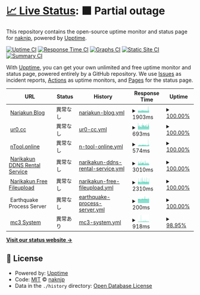 # [📈 Live Status](https://status.nakn.jp): <!--live status--> **🟧 Partial outage**

This repository contains the open-source uptime monitor and status page for [naknjp](https://status.nakn.jp), powered by [Upptime](https://github.com/upptime/upptime).

[![Uptime CI](https://github.com/naknjp/status-page/workflows/Uptime%20CI/badge.svg)](https://github.com/naknjp/status-page/actions?query=workflow%3A%22Uptime+CI%22)
[![Response Time CI](https://github.com/naknjp/status-page/workflows/Response%20Time%20CI/badge.svg)](https://github.com/naknjp/status-page/actions?query=workflow%3A%22Response+Time+CI%22)
[![Graphs CI](https://github.com/naknjp/status-page/workflows/Graphs%20CI/badge.svg)](https://github.com/naknjp/status-page/actions?query=workflow%3A%22Graphs+CI%22)
[![Static Site CI](https://github.com/naknjp/status-page/workflows/Static%20Site%20CI/badge.svg)](https://github.com/naknjp/status-page/actions?query=workflow%3A%22Static+Site+CI%22)
[![Summary CI](https://github.com/naknjp/status-page/workflows/Summary%20CI/badge.svg)](https://github.com/naknjp/status-page/actions?query=workflow%3A%22Summary+CI%22)

With [Upptime](https://upptime.js.org), you can get your own unlimited and free uptime monitor and status page, powered entirely by a GitHub repository. We use [Issues](https://github.com/naknjp/status-page/issues) as incident reports, [Actions](https://github.com/naknjp/status-page/actions) as uptime monitors, and [Pages](https://status.nakn.jp) for the status page.

<!--start: status pages-->
<!-- This summary is generated by Upptime (https://github.com/upptime/upptime) -->
<!-- Do not edit this manually, your changes will be overwritten -->
<!-- prettier-ignore -->
| URL | Status | History | Response Time | Uptime |
| --- | ------ | ------- | ------------- | ------ |
| <img alt="" src="https://icons.duckduckgo.com/ip3/narikakun.net.ico" height="13"> [Nariakun Blog](https://narikakun.net) | 異常なし | [nariakun-blog.yml](https://github.com/Narikakun-Network/status-page/commits/HEAD/history/nariakun-blog.yml) | <details><summary><img alt="Response time graph" src="./graphs/nariakun-blog/response-time-week.png" height="20"> 1903ms</summary><br><a href="https://status.nakn.jp/history/nariakun-blog"><img alt="Response time 1883" src="https://img.shields.io/endpoint?url=https%3A%2F%2Fraw.githubusercontent.com%2FNarikakun-Network%2Fstatus-page%2FHEAD%2Fapi%2Fnariakun-blog%2Fresponse-time.json"></a><br><a href="https://status.nakn.jp/history/nariakun-blog"><img alt="24-hour response time 1776" src="https://img.shields.io/endpoint?url=https%3A%2F%2Fraw.githubusercontent.com%2FNarikakun-Network%2Fstatus-page%2FHEAD%2Fapi%2Fnariakun-blog%2Fresponse-time-day.json"></a><br><a href="https://status.nakn.jp/history/nariakun-blog"><img alt="7-day response time 1903" src="https://img.shields.io/endpoint?url=https%3A%2F%2Fraw.githubusercontent.com%2FNarikakun-Network%2Fstatus-page%2FHEAD%2Fapi%2Fnariakun-blog%2Fresponse-time-week.json"></a><br><a href="https://status.nakn.jp/history/nariakun-blog"><img alt="30-day response time 1855" src="https://img.shields.io/endpoint?url=https%3A%2F%2Fraw.githubusercontent.com%2FNarikakun-Network%2Fstatus-page%2FHEAD%2Fapi%2Fnariakun-blog%2Fresponse-time-month.json"></a><br><a href="https://status.nakn.jp/history/nariakun-blog"><img alt="1-year response time 1883" src="https://img.shields.io/endpoint?url=https%3A%2F%2Fraw.githubusercontent.com%2FNarikakun-Network%2Fstatus-page%2FHEAD%2Fapi%2Fnariakun-blog%2Fresponse-time-year.json"></a></details> | <details><summary><a href="https://status.nakn.jp/history/nariakun-blog">100.00%</a></summary><a href="https://status.nakn.jp/history/nariakun-blog"><img alt="All-time uptime 100.00%" src="https://img.shields.io/endpoint?url=https%3A%2F%2Fraw.githubusercontent.com%2FNarikakun-Network%2Fstatus-page%2FHEAD%2Fapi%2Fnariakun-blog%2Fuptime.json"></a><br><a href="https://status.nakn.jp/history/nariakun-blog"><img alt="24-hour uptime 100.00%" src="https://img.shields.io/endpoint?url=https%3A%2F%2Fraw.githubusercontent.com%2FNarikakun-Network%2Fstatus-page%2FHEAD%2Fapi%2Fnariakun-blog%2Fuptime-day.json"></a><br><a href="https://status.nakn.jp/history/nariakun-blog"><img alt="7-day uptime 100.00%" src="https://img.shields.io/endpoint?url=https%3A%2F%2Fraw.githubusercontent.com%2FNarikakun-Network%2Fstatus-page%2FHEAD%2Fapi%2Fnariakun-blog%2Fuptime-week.json"></a><br><a href="https://status.nakn.jp/history/nariakun-blog"><img alt="30-day uptime 100.00%" src="https://img.shields.io/endpoint?url=https%3A%2F%2Fraw.githubusercontent.com%2FNarikakun-Network%2Fstatus-page%2FHEAD%2Fapi%2Fnariakun-blog%2Fuptime-month.json"></a><br><a href="https://status.nakn.jp/history/nariakun-blog"><img alt="1-year uptime 100.00%" src="https://img.shields.io/endpoint?url=https%3A%2F%2Fraw.githubusercontent.com%2FNarikakun-Network%2Fstatus-page%2FHEAD%2Fapi%2Fnariakun-blog%2Fuptime-year.json"></a></details>
| <img alt="" src="https://icons.duckduckgo.com/ip3/ur0.cc.ico" height="13"> [ur0.cc](https://ur0.cc) | 異常なし | [ur0-cc.yml](https://github.com/Narikakun-Network/status-page/commits/HEAD/history/ur0-cc.yml) | <details><summary><img alt="Response time graph" src="./graphs/ur0-cc/response-time-week.png" height="20"> 693ms</summary><br><a href="https://status.nakn.jp/history/ur0-cc"><img alt="Response time 758" src="https://img.shields.io/endpoint?url=https%3A%2F%2Fraw.githubusercontent.com%2FNarikakun-Network%2Fstatus-page%2FHEAD%2Fapi%2Fur0-cc%2Fresponse-time.json"></a><br><a href="https://status.nakn.jp/history/ur0-cc"><img alt="24-hour response time 632" src="https://img.shields.io/endpoint?url=https%3A%2F%2Fraw.githubusercontent.com%2FNarikakun-Network%2Fstatus-page%2FHEAD%2Fapi%2Fur0-cc%2Fresponse-time-day.json"></a><br><a href="https://status.nakn.jp/history/ur0-cc"><img alt="7-day response time 693" src="https://img.shields.io/endpoint?url=https%3A%2F%2Fraw.githubusercontent.com%2FNarikakun-Network%2Fstatus-page%2FHEAD%2Fapi%2Fur0-cc%2Fresponse-time-week.json"></a><br><a href="https://status.nakn.jp/history/ur0-cc"><img alt="30-day response time 738" src="https://img.shields.io/endpoint?url=https%3A%2F%2Fraw.githubusercontent.com%2FNarikakun-Network%2Fstatus-page%2FHEAD%2Fapi%2Fur0-cc%2Fresponse-time-month.json"></a><br><a href="https://status.nakn.jp/history/ur0-cc"><img alt="1-year response time 758" src="https://img.shields.io/endpoint?url=https%3A%2F%2Fraw.githubusercontent.com%2FNarikakun-Network%2Fstatus-page%2FHEAD%2Fapi%2Fur0-cc%2Fresponse-time-year.json"></a></details> | <details><summary><a href="https://status.nakn.jp/history/ur0-cc">100.00%</a></summary><a href="https://status.nakn.jp/history/ur0-cc"><img alt="All-time uptime 100.00%" src="https://img.shields.io/endpoint?url=https%3A%2F%2Fraw.githubusercontent.com%2FNarikakun-Network%2Fstatus-page%2FHEAD%2Fapi%2Fur0-cc%2Fuptime.json"></a><br><a href="https://status.nakn.jp/history/ur0-cc"><img alt="24-hour uptime 100.00%" src="https://img.shields.io/endpoint?url=https%3A%2F%2Fraw.githubusercontent.com%2FNarikakun-Network%2Fstatus-page%2FHEAD%2Fapi%2Fur0-cc%2Fuptime-day.json"></a><br><a href="https://status.nakn.jp/history/ur0-cc"><img alt="7-day uptime 100.00%" src="https://img.shields.io/endpoint?url=https%3A%2F%2Fraw.githubusercontent.com%2FNarikakun-Network%2Fstatus-page%2FHEAD%2Fapi%2Fur0-cc%2Fuptime-week.json"></a><br><a href="https://status.nakn.jp/history/ur0-cc"><img alt="30-day uptime 100.00%" src="https://img.shields.io/endpoint?url=https%3A%2F%2Fraw.githubusercontent.com%2FNarikakun-Network%2Fstatus-page%2FHEAD%2Fapi%2Fur0-cc%2Fuptime-month.json"></a><br><a href="https://status.nakn.jp/history/ur0-cc"><img alt="1-year uptime 100.00%" src="https://img.shields.io/endpoint?url=https%3A%2F%2Fraw.githubusercontent.com%2FNarikakun-Network%2Fstatus-page%2FHEAD%2Fapi%2Fur0-cc%2Fuptime-year.json"></a></details>
| <img alt="" src="https://icons.duckduckgo.com/ip3/ntool.online.ico" height="13"> [nTool.online](https://ntool.online) | 異常なし | [n-tool-online.yml](https://github.com/Narikakun-Network/status-page/commits/HEAD/history/n-tool-online.yml) | <details><summary><img alt="Response time graph" src="./graphs/n-tool-online/response-time-week.png" height="20"> 574ms</summary><br><a href="https://status.nakn.jp/history/n-tool-online"><img alt="Response time 617" src="https://img.shields.io/endpoint?url=https%3A%2F%2Fraw.githubusercontent.com%2FNarikakun-Network%2Fstatus-page%2FHEAD%2Fapi%2Fn-tool-online%2Fresponse-time.json"></a><br><a href="https://status.nakn.jp/history/n-tool-online"><img alt="24-hour response time 461" src="https://img.shields.io/endpoint?url=https%3A%2F%2Fraw.githubusercontent.com%2FNarikakun-Network%2Fstatus-page%2FHEAD%2Fapi%2Fn-tool-online%2Fresponse-time-day.json"></a><br><a href="https://status.nakn.jp/history/n-tool-online"><img alt="7-day response time 574" src="https://img.shields.io/endpoint?url=https%3A%2F%2Fraw.githubusercontent.com%2FNarikakun-Network%2Fstatus-page%2FHEAD%2Fapi%2Fn-tool-online%2Fresponse-time-week.json"></a><br><a href="https://status.nakn.jp/history/n-tool-online"><img alt="30-day response time 584" src="https://img.shields.io/endpoint?url=https%3A%2F%2Fraw.githubusercontent.com%2FNarikakun-Network%2Fstatus-page%2FHEAD%2Fapi%2Fn-tool-online%2Fresponse-time-month.json"></a><br><a href="https://status.nakn.jp/history/n-tool-online"><img alt="1-year response time 617" src="https://img.shields.io/endpoint?url=https%3A%2F%2Fraw.githubusercontent.com%2FNarikakun-Network%2Fstatus-page%2FHEAD%2Fapi%2Fn-tool-online%2Fresponse-time-year.json"></a></details> | <details><summary><a href="https://status.nakn.jp/history/n-tool-online">100.00%</a></summary><a href="https://status.nakn.jp/history/n-tool-online"><img alt="All-time uptime 100.00%" src="https://img.shields.io/endpoint?url=https%3A%2F%2Fraw.githubusercontent.com%2FNarikakun-Network%2Fstatus-page%2FHEAD%2Fapi%2Fn-tool-online%2Fuptime.json"></a><br><a href="https://status.nakn.jp/history/n-tool-online"><img alt="24-hour uptime 100.00%" src="https://img.shields.io/endpoint?url=https%3A%2F%2Fraw.githubusercontent.com%2FNarikakun-Network%2Fstatus-page%2FHEAD%2Fapi%2Fn-tool-online%2Fuptime-day.json"></a><br><a href="https://status.nakn.jp/history/n-tool-online"><img alt="7-day uptime 100.00%" src="https://img.shields.io/endpoint?url=https%3A%2F%2Fraw.githubusercontent.com%2FNarikakun-Network%2Fstatus-page%2FHEAD%2Fapi%2Fn-tool-online%2Fuptime-week.json"></a><br><a href="https://status.nakn.jp/history/n-tool-online"><img alt="30-day uptime 100.00%" src="https://img.shields.io/endpoint?url=https%3A%2F%2Fraw.githubusercontent.com%2FNarikakun-Network%2Fstatus-page%2FHEAD%2Fapi%2Fn-tool-online%2Fuptime-month.json"></a><br><a href="https://status.nakn.jp/history/n-tool-online"><img alt="1-year uptime 100.00%" src="https://img.shields.io/endpoint?url=https%3A%2F%2Fraw.githubusercontent.com%2FNarikakun-Network%2Fstatus-page%2FHEAD%2Fapi%2Fn-tool-online%2Fuptime-year.json"></a></details>
| <img alt="" src="https://icons.duckduckgo.com/ip3/narikakun.ndns.xyz.ico" height="13"> [Narikakun DDNS Rental Service](https://narikakun.ndns.xyz/wordpress/) | 異常なし | [narikakun-ddns-rental-service.yml](https://github.com/Narikakun-Network/status-page/commits/HEAD/history/narikakun-ddns-rental-service.yml) | <details><summary><img alt="Response time graph" src="./graphs/narikakun-ddns-rental-service/response-time-week.png" height="20"> 3010ms</summary><br><a href="https://status.nakn.jp/history/narikakun-ddns-rental-service"><img alt="Response time 2490" src="https://img.shields.io/endpoint?url=https%3A%2F%2Fraw.githubusercontent.com%2FNarikakun-Network%2Fstatus-page%2FHEAD%2Fapi%2Fnarikakun-ddns-rental-service%2Fresponse-time.json"></a><br><a href="https://status.nakn.jp/history/narikakun-ddns-rental-service"><img alt="24-hour response time 2427" src="https://img.shields.io/endpoint?url=https%3A%2F%2Fraw.githubusercontent.com%2FNarikakun-Network%2Fstatus-page%2FHEAD%2Fapi%2Fnarikakun-ddns-rental-service%2Fresponse-time-day.json"></a><br><a href="https://status.nakn.jp/history/narikakun-ddns-rental-service"><img alt="7-day response time 3010" src="https://img.shields.io/endpoint?url=https%3A%2F%2Fraw.githubusercontent.com%2FNarikakun-Network%2Fstatus-page%2FHEAD%2Fapi%2Fnarikakun-ddns-rental-service%2Fresponse-time-week.json"></a><br><a href="https://status.nakn.jp/history/narikakun-ddns-rental-service"><img alt="30-day response time 2619" src="https://img.shields.io/endpoint?url=https%3A%2F%2Fraw.githubusercontent.com%2FNarikakun-Network%2Fstatus-page%2FHEAD%2Fapi%2Fnarikakun-ddns-rental-service%2Fresponse-time-month.json"></a><br><a href="https://status.nakn.jp/history/narikakun-ddns-rental-service"><img alt="1-year response time 2490" src="https://img.shields.io/endpoint?url=https%3A%2F%2Fraw.githubusercontent.com%2FNarikakun-Network%2Fstatus-page%2FHEAD%2Fapi%2Fnarikakun-ddns-rental-service%2Fresponse-time-year.json"></a></details> | <details><summary><a href="https://status.nakn.jp/history/narikakun-ddns-rental-service">100.00%</a></summary><a href="https://status.nakn.jp/history/narikakun-ddns-rental-service"><img alt="All-time uptime 100.00%" src="https://img.shields.io/endpoint?url=https%3A%2F%2Fraw.githubusercontent.com%2FNarikakun-Network%2Fstatus-page%2FHEAD%2Fapi%2Fnarikakun-ddns-rental-service%2Fuptime.json"></a><br><a href="https://status.nakn.jp/history/narikakun-ddns-rental-service"><img alt="24-hour uptime 100.00%" src="https://img.shields.io/endpoint?url=https%3A%2F%2Fraw.githubusercontent.com%2FNarikakun-Network%2Fstatus-page%2FHEAD%2Fapi%2Fnarikakun-ddns-rental-service%2Fuptime-day.json"></a><br><a href="https://status.nakn.jp/history/narikakun-ddns-rental-service"><img alt="7-day uptime 100.00%" src="https://img.shields.io/endpoint?url=https%3A%2F%2Fraw.githubusercontent.com%2FNarikakun-Network%2Fstatus-page%2FHEAD%2Fapi%2Fnarikakun-ddns-rental-service%2Fuptime-week.json"></a><br><a href="https://status.nakn.jp/history/narikakun-ddns-rental-service"><img alt="30-day uptime 100.00%" src="https://img.shields.io/endpoint?url=https%3A%2F%2Fraw.githubusercontent.com%2FNarikakun-Network%2Fstatus-page%2FHEAD%2Fapi%2Fnarikakun-ddns-rental-service%2Fuptime-month.json"></a><br><a href="https://status.nakn.jp/history/narikakun-ddns-rental-service"><img alt="1-year uptime 100.00%" src="https://img.shields.io/endpoint?url=https%3A%2F%2Fraw.githubusercontent.com%2FNarikakun-Network%2Fstatus-page%2FHEAD%2Fapi%2Fnarikakun-ddns-rental-service%2Fuptime-year.json"></a></details>
| <img alt="" src="https://icons.duckduckgo.com/ip3/pfile.narikakun.net.ico" height="13"> [Narikakun Free Fileupload](https://pfile.narikakun.net/i/us0akk055bpywvwv9wnpw6ov) | 異常なし | [narikakun-free-fileupload.yml](https://github.com/Narikakun-Network/status-page/commits/HEAD/history/narikakun-free-fileupload.yml) | <details><summary><img alt="Response time graph" src="./graphs/narikakun-free-fileupload/response-time-week.png" height="20"> 2310ms</summary><br><a href="https://status.nakn.jp/history/narikakun-free-fileupload"><img alt="Response time 2189" src="https://img.shields.io/endpoint?url=https%3A%2F%2Fraw.githubusercontent.com%2FNarikakun-Network%2Fstatus-page%2FHEAD%2Fapi%2Fnarikakun-free-fileupload%2Fresponse-time.json"></a><br><a href="https://status.nakn.jp/history/narikakun-free-fileupload"><img alt="24-hour response time 2621" src="https://img.shields.io/endpoint?url=https%3A%2F%2Fraw.githubusercontent.com%2FNarikakun-Network%2Fstatus-page%2FHEAD%2Fapi%2Fnarikakun-free-fileupload%2Fresponse-time-day.json"></a><br><a href="https://status.nakn.jp/history/narikakun-free-fileupload"><img alt="7-day response time 2310" src="https://img.shields.io/endpoint?url=https%3A%2F%2Fraw.githubusercontent.com%2FNarikakun-Network%2Fstatus-page%2FHEAD%2Fapi%2Fnarikakun-free-fileupload%2Fresponse-time-week.json"></a><br><a href="https://status.nakn.jp/history/narikakun-free-fileupload"><img alt="30-day response time 2202" src="https://img.shields.io/endpoint?url=https%3A%2F%2Fraw.githubusercontent.com%2FNarikakun-Network%2Fstatus-page%2FHEAD%2Fapi%2Fnarikakun-free-fileupload%2Fresponse-time-month.json"></a><br><a href="https://status.nakn.jp/history/narikakun-free-fileupload"><img alt="1-year response time 2189" src="https://img.shields.io/endpoint?url=https%3A%2F%2Fraw.githubusercontent.com%2FNarikakun-Network%2Fstatus-page%2FHEAD%2Fapi%2Fnarikakun-free-fileupload%2Fresponse-time-year.json"></a></details> | <details><summary><a href="https://status.nakn.jp/history/narikakun-free-fileupload">100.00%</a></summary><a href="https://status.nakn.jp/history/narikakun-free-fileupload"><img alt="All-time uptime 100.00%" src="https://img.shields.io/endpoint?url=https%3A%2F%2Fraw.githubusercontent.com%2FNarikakun-Network%2Fstatus-page%2FHEAD%2Fapi%2Fnarikakun-free-fileupload%2Fuptime.json"></a><br><a href="https://status.nakn.jp/history/narikakun-free-fileupload"><img alt="24-hour uptime 100.00%" src="https://img.shields.io/endpoint?url=https%3A%2F%2Fraw.githubusercontent.com%2FNarikakun-Network%2Fstatus-page%2FHEAD%2Fapi%2Fnarikakun-free-fileupload%2Fuptime-day.json"></a><br><a href="https://status.nakn.jp/history/narikakun-free-fileupload"><img alt="7-day uptime 100.00%" src="https://img.shields.io/endpoint?url=https%3A%2F%2Fraw.githubusercontent.com%2FNarikakun-Network%2Fstatus-page%2FHEAD%2Fapi%2Fnarikakun-free-fileupload%2Fuptime-week.json"></a><br><a href="https://status.nakn.jp/history/narikakun-free-fileupload"><img alt="30-day uptime 100.00%" src="https://img.shields.io/endpoint?url=https%3A%2F%2Fraw.githubusercontent.com%2FNarikakun-Network%2Fstatus-page%2FHEAD%2Fapi%2Fnarikakun-free-fileupload%2Fuptime-month.json"></a><br><a href="https://status.nakn.jp/history/narikakun-free-fileupload"><img alt="1-year uptime 100.00%" src="https://img.shields.io/endpoint?url=https%3A%2F%2Fraw.githubusercontent.com%2FNarikakun-Network%2Fstatus-page%2FHEAD%2Fapi%2Fnarikakun-free-fileupload%2Fuptime-year.json"></a></details>
| <img alt="" src="https://icons.duckduckgo.com/ip3/null.ico" height="13"> Earthquake Process Server | 異常なし | [earthquake-process-server.yml](https://github.com/Narikakun-Network/status-page/commits/HEAD/history/earthquake-process-server.yml) | <details><summary><img alt="Response time graph" src="./graphs/earthquake-process-server/response-time-week.png" height="20"> 200ms</summary><br><a href="https://status.nakn.jp/history/earthquake-process-server"><img alt="Response time 195" src="https://img.shields.io/endpoint?url=https%3A%2F%2Fraw.githubusercontent.com%2FNarikakun-Network%2Fstatus-page%2FHEAD%2Fapi%2Fearthquake-process-server%2Fresponse-time.json"></a><br><a href="https://status.nakn.jp/history/earthquake-process-server"><img alt="24-hour response time 191" src="https://img.shields.io/endpoint?url=https%3A%2F%2Fraw.githubusercontent.com%2FNarikakun-Network%2Fstatus-page%2FHEAD%2Fapi%2Fearthquake-process-server%2Fresponse-time-day.json"></a><br><a href="https://status.nakn.jp/history/earthquake-process-server"><img alt="7-day response time 200" src="https://img.shields.io/endpoint?url=https%3A%2F%2Fraw.githubusercontent.com%2FNarikakun-Network%2Fstatus-page%2FHEAD%2Fapi%2Fearthquake-process-server%2Fresponse-time-week.json"></a><br><a href="https://status.nakn.jp/history/earthquake-process-server"><img alt="30-day response time 196" src="https://img.shields.io/endpoint?url=https%3A%2F%2Fraw.githubusercontent.com%2FNarikakun-Network%2Fstatus-page%2FHEAD%2Fapi%2Fearthquake-process-server%2Fresponse-time-month.json"></a><br><a href="https://status.nakn.jp/history/earthquake-process-server"><img alt="1-year response time 195" src="https://img.shields.io/endpoint?url=https%3A%2F%2Fraw.githubusercontent.com%2FNarikakun-Network%2Fstatus-page%2FHEAD%2Fapi%2Fearthquake-process-server%2Fresponse-time-year.json"></a></details> | <details><summary><a href="https://status.nakn.jp/history/earthquake-process-server">100.00%</a></summary><a href="https://status.nakn.jp/history/earthquake-process-server"><img alt="All-time uptime 100.00%" src="https://img.shields.io/endpoint?url=https%3A%2F%2Fraw.githubusercontent.com%2FNarikakun-Network%2Fstatus-page%2FHEAD%2Fapi%2Fearthquake-process-server%2Fuptime.json"></a><br><a href="https://status.nakn.jp/history/earthquake-process-server"><img alt="24-hour uptime 100.00%" src="https://img.shields.io/endpoint?url=https%3A%2F%2Fraw.githubusercontent.com%2FNarikakun-Network%2Fstatus-page%2FHEAD%2Fapi%2Fearthquake-process-server%2Fuptime-day.json"></a><br><a href="https://status.nakn.jp/history/earthquake-process-server"><img alt="7-day uptime 100.00%" src="https://img.shields.io/endpoint?url=https%3A%2F%2Fraw.githubusercontent.com%2FNarikakun-Network%2Fstatus-page%2FHEAD%2Fapi%2Fearthquake-process-server%2Fuptime-week.json"></a><br><a href="https://status.nakn.jp/history/earthquake-process-server"><img alt="30-day uptime 100.00%" src="https://img.shields.io/endpoint?url=https%3A%2F%2Fraw.githubusercontent.com%2FNarikakun-Network%2Fstatus-page%2FHEAD%2Fapi%2Fearthquake-process-server%2Fuptime-month.json"></a><br><a href="https://status.nakn.jp/history/earthquake-process-server"><img alt="1-year uptime 100.00%" src="https://img.shields.io/endpoint?url=https%3A%2F%2Fraw.githubusercontent.com%2FNarikakun-Network%2Fstatus-page%2FHEAD%2Fapi%2Fearthquake-process-server%2Fuptime-year.json"></a></details>
| <img alt="" src="https://icons.duckduckgo.com/ip3/mc3.nakn.jp.ico" height="13"> [mc3 System](https://mc3.nakn.jp) | 異常あり | [mc3-system.yml](https://github.com/Narikakun-Network/status-page/commits/HEAD/history/mc3-system.yml) | <details><summary><img alt="Response time graph" src="./graphs/mc3-system/response-time-week.png" height="20"> 918ms</summary><br><a href="https://status.nakn.jp/history/mc3-system"><img alt="Response time 811" src="https://img.shields.io/endpoint?url=https%3A%2F%2Fraw.githubusercontent.com%2FNarikakun-Network%2Fstatus-page%2FHEAD%2Fapi%2Fmc3-system%2Fresponse-time.json"></a><br><a href="https://status.nakn.jp/history/mc3-system"><img alt="24-hour response time 826" src="https://img.shields.io/endpoint?url=https%3A%2F%2Fraw.githubusercontent.com%2FNarikakun-Network%2Fstatus-page%2FHEAD%2Fapi%2Fmc3-system%2Fresponse-time-day.json"></a><br><a href="https://status.nakn.jp/history/mc3-system"><img alt="7-day response time 918" src="https://img.shields.io/endpoint?url=https%3A%2F%2Fraw.githubusercontent.com%2FNarikakun-Network%2Fstatus-page%2FHEAD%2Fapi%2Fmc3-system%2Fresponse-time-week.json"></a><br><a href="https://status.nakn.jp/history/mc3-system"><img alt="30-day response time 825" src="https://img.shields.io/endpoint?url=https%3A%2F%2Fraw.githubusercontent.com%2FNarikakun-Network%2Fstatus-page%2FHEAD%2Fapi%2Fmc3-system%2Fresponse-time-month.json"></a><br><a href="https://status.nakn.jp/history/mc3-system"><img alt="1-year response time 811" src="https://img.shields.io/endpoint?url=https%3A%2F%2Fraw.githubusercontent.com%2FNarikakun-Network%2Fstatus-page%2FHEAD%2Fapi%2Fmc3-system%2Fresponse-time-year.json"></a></details> | <details><summary><a href="https://status.nakn.jp/history/mc3-system">98.95%</a></summary><a href="https://status.nakn.jp/history/mc3-system"><img alt="All-time uptime 99.49%" src="https://img.shields.io/endpoint?url=https%3A%2F%2Fraw.githubusercontent.com%2FNarikakun-Network%2Fstatus-page%2FHEAD%2Fapi%2Fmc3-system%2Fuptime.json"></a><br><a href="https://status.nakn.jp/history/mc3-system"><img alt="24-hour uptime 99.97%" src="https://img.shields.io/endpoint?url=https%3A%2F%2Fraw.githubusercontent.com%2FNarikakun-Network%2Fstatus-page%2FHEAD%2Fapi%2Fmc3-system%2Fuptime-day.json"></a><br><a href="https://status.nakn.jp/history/mc3-system"><img alt="7-day uptime 98.95%" src="https://img.shields.io/endpoint?url=https%3A%2F%2Fraw.githubusercontent.com%2FNarikakun-Network%2Fstatus-page%2FHEAD%2Fapi%2Fmc3-system%2Fuptime-week.json"></a><br><a href="https://status.nakn.jp/history/mc3-system"><img alt="30-day uptime 99.23%" src="https://img.shields.io/endpoint?url=https%3A%2F%2Fraw.githubusercontent.com%2FNarikakun-Network%2Fstatus-page%2FHEAD%2Fapi%2Fmc3-system%2Fuptime-month.json"></a><br><a href="https://status.nakn.jp/history/mc3-system"><img alt="1-year uptime 99.49%" src="https://img.shields.io/endpoint?url=https%3A%2F%2Fraw.githubusercontent.com%2FNarikakun-Network%2Fstatus-page%2FHEAD%2Fapi%2Fmc3-system%2Fuptime-year.json"></a></details>

<!--end: status pages-->

[**Visit our status website →**](https://status.nakn.jp)

## 📄 License

- Powered by: [Upptime](https://github.com/upptime/upptime)
- Code: [MIT](./LICENSE) © [naknjp](https://status.nakn.jp)
- Data in the `./history` directory: [Open Database License](https://opendatacommons.org/licenses/odbl/1-0/)
